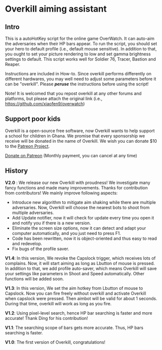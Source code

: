 # Overkill aiming assistant



## Intro
This is a autoHotKey script for the online game OverWatch. It can auto-aim the adversaries when their HP bars appear.  To run the script, you should set your hero to default profile (i.e., default mouse sensitive). In addition to that, you ought to set your picture rendering to low and set  gamma brightness settings to default. 
This script works well for Soldier 76, Tracer, Bastion and Reaper.

Instructions are included in How-to. Since overkill performs differently on different hardwares, you may well need to adjust some parameters before it can be "overkill". Please ***peruse*** the instructions before using the script!

Note! It is welcomed that you repost overkill at any other forums and platforms, but please attach the original link (i.e., https://github.com/xiaofen9/overwatch)  


## Support poor kids
Overkill is a open-source free software, now Overkill wants to help support a school for children in Ghana.  We promise that every sponsorship we receive will be donated in the name of Overkill. We wish you can donate $10 to the [Patreon Project](https://www.patreon.com/overkillandkid).

[Donate on Patreon](https://www.patreon.com/overkillandkid) (Monthly  payment, you can cancel at any time)



## History

**V2.0** : We release our new Overkill with proudness! We investigate many fancy functions and made many improvements. Thanks for contribution from contributors!
We mainly improve following aspects:

* Introduce new algorithm to mitigate aim shaking while there are multiple adversaries. Now, Overkill will choose the nearest bots to shoot from multiple adversaries.
* Add Update notifier, now it will check for update every time you open it and notify you if there is a new version.
*  Eliminate the screen size options, now it can detect and adapt your computer automatically, and you just need to press F1.
*  Code has been rewritten, now it is object-oriented and thus easy to read and redevelop. 
*  Fix bugs of the profile saver.


 **V1.4**: In this version, We revoke the Capslock trigger, which receives lots of complains. Now, it will start aiming as long as Lbutton of mouse is pressed. In addition to that, we add profile auto-saver, which means Overkill will save your settings like parameters in Shoot and Speed automatically. Other functions will be added soon.
 
 **V1.3**: In this version, We set the aim hotkey from Lbutton of mouse to Capslock. Now you can fire freely without overkill and activate Overkill when capslock were pressed. Then aimbot will be valid for about 1 seconds. During that time, overkill will work as long as you fire.
 
**V1.2**: Using pixel-level search, hence HP bar searching is faster and more accurate! Thank Ding for his contribution!

 **V1.1**: The searching scope of bars gets more accurate. Thus, HP bars searching is faster.
 
 **V1.0**: The first version of Overkill, congratulations!











